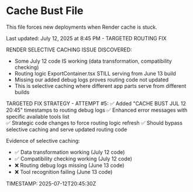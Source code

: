# Cache Bust File

This file forces new deployments when Render cache is stuck.

Last updated: July 12, 2025 at 8:45 PM - TARGETED ROUTING FIX

RENDER SELECTIVE CACHING ISSUE DISCOVERED:
- Some July 12 code IS working (data transformation, compatibility checking)  
- Routing logic ExportContainer.tsx STILL serving from June 13 build
- Missing our added debug logs proves routing code not updated
- This is selective caching where different app parts serve from different builds

TARGETED FIX STRATEGY - ATTEMPT #5:
✅ Added "CACHE BUST JUL 12 20:45" timestamps to routing debug logs
✅ Enhanced error messages with specific available tools list  
✅ Strategic code changes to force routing logic refresh
✅ Should bypass selective caching and serve updated routing code

Evidence of selective caching:
- ✅ Data transformation working (July 12 code)
- ✅ Compatibility checking working (July 12 code) 
- ❌ Routing debug logs missing (June 13 code)
- ❌ Tool recognition failing (June 13 code)

TIMESTAMP: 2025-07-12T20:45:30Z